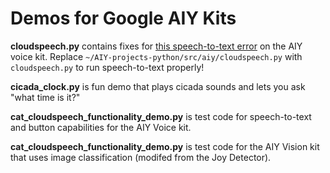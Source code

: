 # Demos for Google AIY Kits

**cloudspeech.py** contains fixes for [this speech-to-text error](https://github.com/google/aiyprojects-raspbian/issues/716) on the AIY voice kit. Replace `~/AIY-projects-python/src/aiy/cloudspeech.py` with `cloudspeech.py` to run speech-to-text properly!

**cicada_clock.py** is fun demo that plays cicada sounds and lets you ask "what time is it?"

**cat_cloudspeech_functionality_demo.py** is test code for speech-to-text and button capabilities for the AIY Voice kit.

**cat_cloudspeech_functionality_demo.py** is test code for the AIY Vision kit that uses image classification (modifed from the Joy Detector). 
